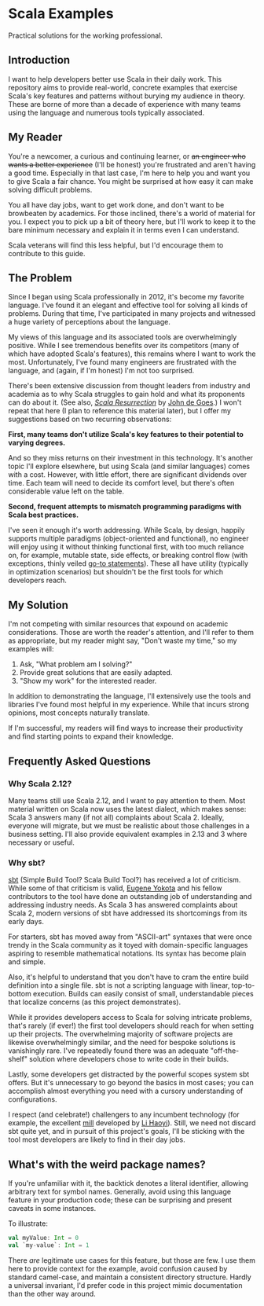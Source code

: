# Scala Examples

Practical solutions for the working professional.

## Introduction

I want to help developers better use Scala in their daily work. This repository aims to provide real-world, concrete examples that exercise Scala's key features and patterns without burying my audience in theory. These are borne of more than a decade of experience with many teams using the language and numerous tools typically associated.

## My Reader

You're a newcomer, a curious and continuing learner, or ~~an engineer who wants a better experience~~ (I'll be honest) you're frustrated and aren't having a good time. Especially in that last case, I'm here to help you and want you to give Scala a fair chance. You might be surprised at how easy it can make solving difficult problems.

You all have day jobs, want to get work done, and don't want to be browbeaten by academics. For those inclined, there's a world of material for you. I expect you to pick up a bit of theory here, but I'll work to keep it to the bare minimum necessary and explain it in terms even I can understand.

Scala veterans will find this less helpful, but I'd encourage them to contribute to this guide.

## The Problem

Since I began using Scala professionally in 2012, it's become my favorite language. I've found it an elegant and effective tool for solving all kinds of problems. During that time, I've participated in many projects and witnessed a huge variety of perceptions about the language.

My views of this language and its associated tools are overwhelmingly positive. While I see tremendous benefits over its competitors (many of which have adopted Scala's features), this remains where I want to work the most. Unfortunately, I've found many engineers are frustrated with the language, and (again, if I'm honest) I'm not too surprised.

There's been extensive discussion from thought leaders from industry and academia as to why Scala struggles to gain hold and what its proponents can do about it. (See also, [_Scala Resurrection_][john-de-goes-scala-resurrection] by [John de Goes][journal-john-de-goes].) I won't repeat that here (I plan to reference this material later), but I offer my suggestions based on two recurring observations:

[journal-john-de-goes]: https://degoes.net/
[john-de-goes-scala-resurrection]: https://degoes.net/articles/scala-resurrection

**First, many teams don't utilize Scala's key features to their potential to varying degrees.**

And so they miss returns on their investment in this technology. It's another topic I'll explore elsewhere, but using Scala (and similar languages) comes with a cost. However, with little effort, there are significant dividends over time. Each team will need to decide its comfort level, but there's often considerable value left on the table.

**Second, frequent attempts to mismatch programming paradigms with Scala best practices.**

I've seen it enough it's worth addressing. While Scala, by design, happily supports multiple paradigms (object-oriented and functional), no engineer will enjoy using it without thinking functional first, with too much reliance on, for example, mutable state, side effects, or breaking control flow (with exceptions, thinly veiled [go-to statements][wikipedia-considered-harmful]). These all have utility (typically in optimization scenarios) but shouldn't be the first tools for which developers reach.

[wikipedia-considered-harmful]: https://en.wikipedia.org/wiki/Considered_harmful

## My Solution

I'm not competing with similar resources that expound on academic considerations. Those are worth the reader's attention, and I'll refer to them as appropriate, but my reader might say, "Don't waste my time," so my examples will:

1. Ask, "What problem am I solving?"
1. Provide great solutions that are easily adapted.
1. "Show my work" for the interested reader.

In addition to demonstrating the language, I'll extensively use the tools and libraries I've found most helpful in my experience. While that incurs strong opinions, most concepts naturally translate.

If I'm successful, my readers will find ways to increase their productivity and find starting points to expand their knowledge.

## Frequently Asked Questions

### Why Scala 2.12?

Many teams still use Scala 2.12, and I want to pay attention to them. Most material written on Scala now uses the latest dialect, which makes sense: Scala 3 answers many (if not all) complaints about Scala 2. Ideally, everyone will migrate, but we must be realistic about those challenges in a business setting. I'll also provide equivalent examples in 2.13 and 3 where necessary or useful.

### Why sbt?

[sbt][build-tool-sbt] (Simple Build Tool? Scala Build Tool?) has received a lot of criticism. While some of that criticism is valid, [Eugene Yokota][github-eugene-yokota] and his fellow contributors to the tool have done an outstanding job of understanding and addressing industry needs. As Scala 3 has answered complaints about Scala 2, modern versions of sbt have addressed its shortcomings from its early days.

For starters, sbt has moved away from "ASCII-art" syntaxes that were once trendy in the Scala community as it toyed with domain-specific languages aspiring to resemble mathematical notations. Its syntax has become plain and simple.

Also, it's helpful to understand that you don't have to cram the entire build definition into a single file. sbt is not a scripting language with linear, top-to-bottom execution. Builds can easily consist of small, understandable pieces that localize concerns (as this project demonstrates).

While it provides developers access to Scala for solving intricate problems, that's rarely (if ever!) the first tool developers should reach for when setting up their projects. The overwhelming majority of software projects are likewise overwhelmingly similar, and the need for bespoke solutions is vanishingly rare. I've repeatedly found there was an adequate "off-the-shelf" solution where developers chose to write code in their builds.

Lastly, some developers get distracted by the powerful scopes system sbt offers. But it's unnecessary to go beyond the basics in most cases; you can accomplish almost everything you need with a cursory understanding of configurations.

I respect (and celebrate!) challengers to any incumbent technology (for example, the excellent [mill][build-tool-mill] developed by [Li Haoyi][journal-li-haoyi]). Still, we need not discard sbt quite yet, and in pursuit of this project's goals, I'll be sticking with the tool most developers are likely to find in their day jobs.

[build-tool-mill]: https://github.com/com-lihaoyi/mill

[build-tool-sbt]: https://www.scala-sbt.org/

[github-eugene-yokota]: https://github.com/eed3si9n

[journal-li-haoyi]: https://www.lihaoyi.com/

## What's with the weird package names?

If you're unfamiliar with it, the backtick denotes a literal identifier, allowing arbitrary text for symbol names. Generally, avoid using this language feature in your production code; these can be surprising and present caveats in some instances.

To illustrate:

```scala
val myValue: Int = 0
val `my-value`: Int = 1
```

There _are_ legitimate use cases for this feature, but those are few. I use them here to provide context for the example, avoid confusion caused by standard camel-case, and maintain a consistent directory structure. Hardly a universal invariant, I'd prefer code in this project mimic documentation than the other way around.
